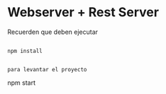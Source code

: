 # Webserver + Rest Server
Recuerden que deben ejecutar
```

npm install


para levantar el proyecto
```

npm start

